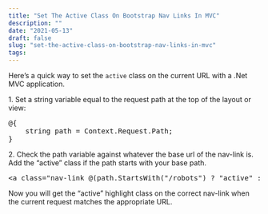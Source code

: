 ```yaml
---
title: "Set The Active Class On Bootstrap Nav Links In MVC"
description: ""
date: "2021-05-13"
draft: false
slug: "set-the-active-class-on-bootstrap-nav-links-in-mvc"
tags:
---
```


<!--kg-card-begin: html--><p>Here&#8217;s a quick way to set the <code class="EnlighterJSRAW" data-enlighter-language="css">active</code> class on the current URL with a .Net MVC application.</p>
<p>1. Set a string variable equal to the request path at the top of the layout or view:</p>
<pre class="EnlighterJSRAW" data-enlighter-language="csharp">@{ 
    string path = Context.Request.Path;
}</pre>
<p>2. Check the path variable against whatever the base url of the nav-link is. Add the &#8220;active&#8221; class if the path starts with your base path.</p>
<pre class="EnlighterJSRAW" data-enlighter-language="csharp">&lt;a class="nav-link @(path.StartsWith("/robots") ? "active" : "")" href="/robots"&gt;Robots&lt;/a&gt;</pre>
<p>Now you will get the &#8220;active&#8221; highlight class on the correct nav-link when the current request matches the appropriate URL.</p>
<!--kg-card-end: html-->
